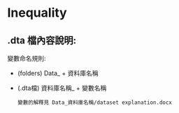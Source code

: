 # Inequality
## .dta 檔內容說明:
變數命名規則:
* (folders) Data_ + 資料庫名稱
* (.dta檔) 資料庫名稱_ + 變數名稱

  `變數的解釋見 Data_資料庫名稱/dataset explanation.docx`
